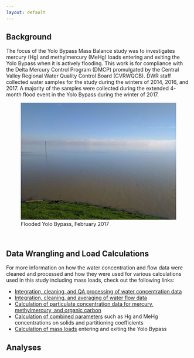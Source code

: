```yaml
---
layout: default
---
```


## Background
The focus of the Yolo Bypass Mass Balance study was to investigates mercury (Hg) and methylmercury (MeHg) loads entering and exiting the Yolo Bypass when it is actively flooding. This work is for compliance with the Delta Mercury Control Program (DMCP) promulgated by the Central Valley Regional Water Quality Control Board (CVRWQCB). DWR staff collected water samples for the study during the winters of 2014, 2016, and 2017. A majority of the samples were collected during the extended 4-month flood event in the Yolo Bypass during the winter of 2017. 

<figure>
  <img src="flooded_yb_small.jpg"/>
  <figcaption>Flooded Yolo Bypass, February 2017</figcaption>
</figure>
<br>

## Data Wrangling and Load Calculations
For more information on how the water concentration and flow data were cleaned and processed and how they were used for various calculations used in this study including mass loads, check out the following links:

* [Integration, cleaning, and QA processing of water concentration data](https://github.com/mountaindboz/Open-Water-Hg-Studies/blob/master/YB_Mass_Balance/Concentrations/Compile_and_Clean_Conc_Data_FloodEvents.R)
* [Integration, cleaning, and averaging of water flow data](https://github.com/mountaindboz/Open-Water-Hg-Studies/blob/master/YB_Mass_Balance/Flows/Process_Flow_Data.R)
* [Calculation of particulate concentration data for mercury, methylmercury, and organic carbon](https://github.com/mountaindboz/Open-Water-Hg-Studies/blob/master/YB_Mass_Balance/Concentrations/Calculate_Particulate_Fractions.R)
* [Calculation of combined parameters](https://github.com/mountaindboz/Open-Water-Hg-Studies/blob/master/YB_Mass_Balance/Concentrations/Calculate_CombinedParams.R) such as Hg and MeHg concentrations on solids and partitioning coefficients
* [Calculation of mass loads](LoadCalcs_final.html) entering and exiting the Yolo Bypass

## Analyses


